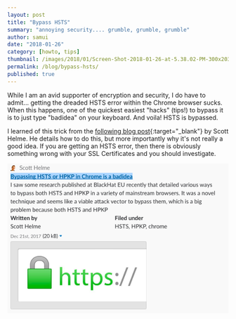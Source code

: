 ```yaml
---
layout: post
title: "Bypass HSTS"
summary: "annoying security.... grumble, grumble, grumble"
author: samui
date: "2018-01-26"
category: [howto, tips]
thumbnail: /images/2018/01/Screen-Shot-2018-01-26-at-5.38.02-PM-300x203.png 
permalink: /blog/bypass-hsts/
published: true
---
```


While I am an avid supporter of encryption and security, I do have to admit... getting the dreaded HSTS error within the Chrome browser sucks. When this happens, one of the quickest easiest "hacks" (tips!) to bypass it is to just type "badidea" on your keyboard. And voila! HSTS is bypassed.

I learned of this trick from the [following blog post](https://scotthelme.co.uk/bypassing-hsts-or-hpkp-in-chrome-is-a-badidea/){:target="_blank"} by Scott Helme. He details how to do this, but more importantly why it's not really a good idea. If you are getting an HSTS error, then there is obviously something wrong with your SSL Certificates and you should investigate. 

![Bypass HSTS](/images/2018/01/Screen-Shot-2018-01-26-at-5.38.02-PM.png)
